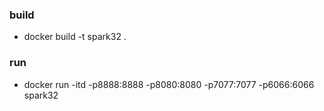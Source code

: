 ### build
* docker build -t spark32 .
### run
* docker run -itd -p8888:8888 -p8080:8080 -p7077:7077 -p6066:6066 spark32
